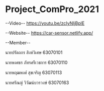 # Project_ComPro_2021
--Video--
https://youtu.be/zcIyNIjBplE

--Website--
https://car-sensor.netlify.app/

--Member--

นายปรัตถกร สิงห์วิเศษ 63070101

นายพงศธร ภัทรศรีเวชการ 63070110

นายพฤฒพงศ์ สุขเจริญ 63070113

นายศรัณญ์ วิวัฒน์บวรวงษ์ 63070163
